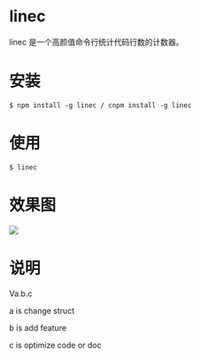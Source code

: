 # linec
linec 是一个高颜值命令行统计代码行数的计数器。

# 安装

```
$ npm install -g linec / cnpm install -g linec 

```

# 使用

```
$ linec

```
# 效果图

![](http://cloud.qiufengh.com/md/1533720746406.jpg)

# 说明

Va.b.c

a is change struct

b is add feature

c is optimize code or doc